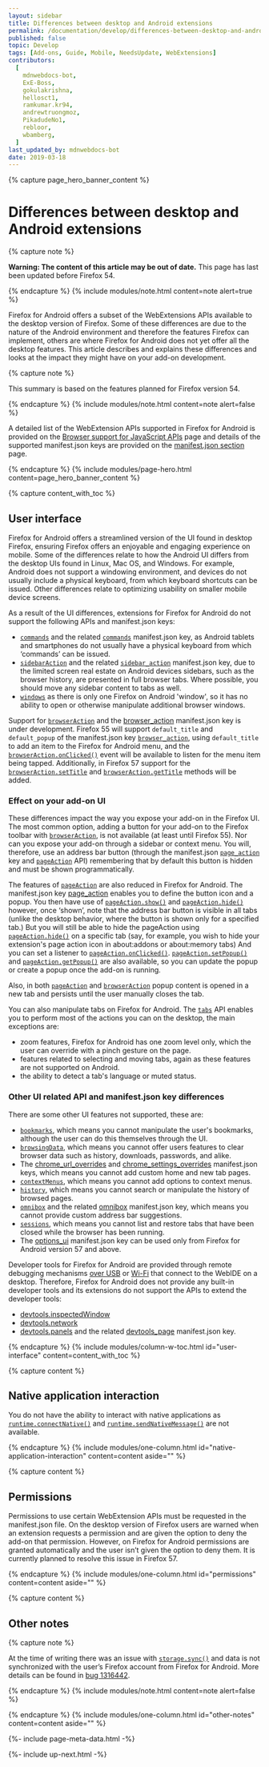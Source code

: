 ```yaml
---
layout: sidebar
title: Differences between desktop and Android extensions
permalink: /documentation/develop/differences-between-desktop-and-android-extensions/
published: false
topic: Develop
tags: [Add-ons, Guide, Mobile, NeedsUpdate, WebExtensions]
contributors:
  [
    mdnwebdocs-bot,
    ExE-Boss,
    gokulakrishna,
    hellosct1,
    ramkumar.kr94,
    andrewtruongmoz,
    PikadudeNo1,
    rebloor,
    wbamberg,
  ]
last_updated_by: mdnwebdocs-bot
date: 2019-03-18
---
```


<!-- Page Hero Banner -->

{% capture page_hero_banner_content %}

# Differences between desktop and Android extensions

{% capture note %}

**Warning: The content of this article may be out of date.** This page has last been updated before Firefox 54.

{% endcapture %}
{% include modules/note.html
	content=note
	alert=true
%}

Firefox for Android offers a subset of the WebExtensions APIs available to the desktop version of Firefox. Some of these differences are due to the nature of the Android environment and therefore the features Firefox can implement, others are where Firefox for Android does not yet offer all the desktop features. This article describes and explains these differences and looks at the impact they might have on your add-on development.

{% capture note %}

This summary is based on the features planned for Firefox version 54.

{% endcapture %}
{% include modules/note.html
	content=note
	alert=false
%}

A detailed list of the WebExtension APIs supported in Firefox for Android is provided on the [Browser support for JavaScript APIs](https://developer.mozilla.org/docs/Mozilla/Add-ons/WebExtensions/Browser_support_for_JavaScript_APIs) page and details of the supported manifest.json keys are provided on the [manifest.json section](https://developer.mozilla.org/Add-ons/WebExtensions/manifest.json) page.

{% endcapture %}
{% include modules/page-hero.html
    content=page_hero_banner_content
%}

<!-- END: Page Hero Banner -->

<!-- Content with Table of Contents Module -->

{% capture content_with_toc %}

## User interface

Firefox for Android offers a streamlined version of the UI found in desktop Firefox, ensuring Firefox offers an enjoyable and engaging experience on mobile. Some of the differences relate to how the Android UI differs from the desktop UIs found in Linux, Mac OS, and Windows. For example, Android does not support a windowing environment, and devices do not usually include a physical keyboard, from which keyboard shortcuts can be issued. Other differences relate to optimizing usability on smaller mobile device screens.

As a result of the UI differences, extensions for Firefox for Android do not support the following APIs and manifest.json keys:

- [`commands`](https://developer.mozilla.org/docs/Mozilla/Add-ons/WebExtensions/API/commands) and the related [`commands`](https://developer.mozilla.org/Add-ons/WebExtensions/manifest.json/commands) manifest.json key, as Android tablets and smartphones do not usually have a physical keyboard from which ‘commands’ can be issued.
- [`sidebarAction`](https://developer.mozilla.org/docs/Mozilla/Add-ons/WebExtensions/API/sidebarAction) and the related [`sidebar_action`](https://developer.mozilla.org/Add-ons/WebExtensions/manifest.json/sidebar_action) manifest.json key, due to the limited screen real estate on Android devices sidebars, such as the browser history, are presented in full browser tabs. Where possible, you should move any sidebar content to tabs as well.
- [`windows`](https://developer.mozilla.org/docs/Mozilla/Add-ons/WebExtensions/API/windows) as there is only one Firefox on Android 'window', so it has no ability to open or otherwise manipulate additional browser windows.

Support for [`browserAction`](https://developer.mozilla.org/docs/Mozilla/Add-ons/WebExtensions/API/browserAction) and the [browser_action](https://developer.mozilla.org/docs/Mozilla/Add-ons/WebExtensions/manifest.json/browser_action) manifest.json key is under development. Firefox 55 will support `default_title` and `default_popup` of the manifest.json key [`browser_action`](https://developer.mozilla.org/docs/Mozilla/Add-ons/WebExtensions/manifest.json/browser_action), using `default_title` to add an item to the Firefox for Android menu, and the [`browserAction.onClicked()`](https://developer.mozilla.org/docs/Mozilla/Add-ons/WebExtensions/API/browserAction/onClicked) event will be available to listen for the menu item being tapped. Additionally, in Firefox 57 support for the [`browserAction.setTitle`](https://developer.mozilla.org/docs/Mozilla/Add-ons/WebExtensions/API/browserAction/setTitle) and [`browserAction.getTitle`](https://developer.mozilla.org/docs/Mozilla/Add-ons/WebExtensions/API/browserAction/getTitle) methods will be added.

### Effect on your add-on UI

These differences impact the way you expose your add-on in the Firefox UI. The most common option, adding a button for your add-on to the Firefox toolbar with [`browserAction`](https://developer.mozilla.org/docs/Mozilla/Add-ons/WebExtensions/API/browserAction), is not available (at least until Firefox 55). Nor can you expose your add-on through a sidebar or context menu. You will, therefore, use an address bar button (through the manifest.json [`page_action`](https://developer.mozilla.org/docs/Mozilla/Add-ons/WebExtensions/manifest.json/page_action) key and [`pageAction`](https://developer.mozilla.org//Add-ons/WebExtensions/API/pageAction) API) remembering that by default this button is hidden and must be shown programmatically.

The features of [`pageAction`](https://developer.mozilla.org/docs/Mozilla/Add-ons/WebExtensions/API/pageAction) are also reduced in Firefox for Android. The manifest.json key [page_action](https://developer.mozilla.org/docs/Mozilla/Add-ons/WebExtensions/manifest.json/page_action) enables you to define the button icon and a popup. You then have use of [`pageAction.show()`](https://developer.mozilla.org/docs/Mozilla/Add-ons/WebExtensions/API/pageAction/show) and [`pageAction.hide()`](https://developer.mozilla.org/docs/Mozilla/Add-ons/WebExtensions/API/pageAction/hide) however, once ‘shown’, note that the address bar button is visible in all tabs (unlike the desktop behavior, where the button is shown only for a specified tab.) But you will still be able to hide the pageAction using [`pageAction.hide()`](https://developer.mozilla.org/docs/Mozilla/Add-ons/WebExtensions/API/pageAction/hide) on a specific tab (say, for example, you wish to hide your extension's page action icon in about:addons or about:memory tabs) And you can set a listener to [`pageAction.onClicked()`](https://developer.mozilla.org/docs/Mozilla/Add-ons/WebExtensions/API/pageAction/onClicked). [`pageAction.setPopup()`](https://developer.mozilla.org/docs/Mozilla/Add-ons/WebExtensions/API/pageAction/setPopup) and [`pageAction.getPopup()`](https://developer.mozilla.org/docs/Mozilla/Add-ons/WebExtensions/API/pageAction/getPopup) are also available, so you can update the popup or create a popup once the add-on is running.

Also, in both [`pageAction`](https://developer.mozilla.org/docs/Mozilla/Add-ons/WebExtensions/API/pageAction) and [`browserAction`](https://developer.mozilla.org/docs/Mozilla/Add-ons/WebExtensions/API/browserAction) popup content is opened in a new tab and persists until the user manually closes the tab.

You can also manipulate tabs on Firefox for Android. The [`tabs`](https://developer.mozilla.org/docs/Mozilla/Add-ons/WebExtensions/API/tabs) API enables you to perform most of the actions you can on the desktop, the main exceptions are:

- zoom features, Firefox for Android has one zoom level only, which the user can override with a pinch gesture on the page.
- features related to selecting and moving tabs, again as these features are not supported on Android.
- the ability to detect a tab's language or muted status.

### Other UI related API and manifest.json key differences

There are some other UI features not supported, these are:

- [`bookmarks`](https://developer.mozilla.org/docs/Mozilla/Add-ons/WebExtensions/API/bookmarks), which means you cannot manipulate the user's bookmarks, although the user can do this themselves through the UI.
- [`browsingData`](https://developer.mozilla.org/docs/Mozilla/Add-ons/WebExtensions/API/browsingData), which means you cannot offer users features to clear browser data such as history, downloads, passwords, and alike.
- The [chrome_url_overrides](https://developer.mozilla.org/Add-ons/WebExtensions/manifest.json/chrome_url_overrides) and [chrome_settings_overrides](https://developer.mozilla.org/Add-ons/WebExtensions/manifest.json/chrome_settings_overrides) manifest.json keys, which means you cannot add custom home and new tab pages.
- [`contextMenus`](https://developer.mozilla.org/docs/Mozilla/Add-ons/WebExtensions/API/contextMenus), which means you cannot add options to context menus.
- [`history`](https://developer.mozilla.org/docs/Mozilla/Add-ons/WebExtensions/API/history), which means you cannot search or manipulate the history of browsed pages.
- [`omnibox`](https://developer.mozilla.org/docs/Mozilla/Add-ons/WebExtensions/API/omnibox) and the related [omnibox](https://developer.mozilla.org/Add-ons/WebExtensions/manifest.json/omnibox) manifest.json key, which means you cannot provide custom address bar suggestions.
- [`sessions`](https://developer.mozilla.org/docs/Mozilla/Add-ons/WebExtensions/API/sessions), which means you cannot list and restore tabs that have been closed while the browser has been running.
- The [options_ui](https://developer.mozilla.org/Add-ons/WebExtensions/manifest.json/options_ui) manifest.json key can be used only from Firefox for Android version 57 and above.

Developer tools for Firefox for Android are provided through remote debugging mechanisms [over USB](https://developer.mozilla.org/docs/Tools/Remote_Debugging/Debugging_Firefox_for_Android_with_WebIDE) or [Wi-Fi](https://developer.mozilla.org/docs/Tools/Remote_Debugging/Debugging_Firefox_for_Android_over_Wifi) that connect to the WebIDE on a desktop. Therefore, Firefox for Android does not provide any built-in developer tools and its extensions do not support the APIs to extend the developer tools:

- [devtools.inspectedWindow](https://developer.mozilla.org/docs/Mozilla/Add-ons/WebExtensions/API/devtools.inspectedWindow)
- [devtools.network](https://developer.mozilla.org/docs/Mozilla/Add-ons/WebExtensions/API/devtools.network)
- [devtools.panels](https://developer.mozilla.org/docs/Mozilla/Add-ons/WebExtensions/API/devtools.panels) and the related [devtools_page](https://developer.mozilla.org/Add-ons/WebExtensions/manifest.json/devtools_page) manifest.json key.

{% endcapture %}
{% include modules/column-w-toc.html
    id="user-interface"
    content=content_with_toc
%}

<!-- END: Content with Table of Contents -->

<!-- Single Column Body Module -->

{% capture content %}

## Native application interaction

You do not have the ability to interact with native applications as [`runtime.connectNative()`](https://developer.mozilla.org/docs/Mozilla/Add-ons/WebExtensions/API/runtime/connectNative) and [`runtime.sendNativeMessage()`](https://developer.mozilla.org/docs/Mozilla/Add-ons/WebExtensions/API/runtime/sendNativeMessage) are not available.

{% endcapture %}
{% include modules/one-column.html
    id="native-application-interaction"
    content=content
    aside=""
%}

<!-- END: Single Column Body Module -->

<!-- Single Column Body Module -->

{% capture content %}

## Permissions

Permissions to use certain WebExtension APIs must be requested in the manifest.json file. On the desktop version of Firefox users are warned when an extension requests a permission and are given the option to deny the add-on that permission. However, on Firefox for Android permissions are granted automatically and the user isn’t given the option to deny them. It is currently planned to resolve this issue in Firefox 57.

{% endcapture %}
{% include modules/one-column.html
    id="permissions"
    content=content
    aside=""
%}

<!-- END: Single Column Body Module -->

<!-- Single Column Body Module -->

{% capture content %}

## Other notes

{% capture note %}

At the time of writing there was an issue with [`storage.sync()`](https://developer.mozilla.org/docs/Mozilla/Add-ons/WebExtensions/API/storage/sync) and data is not synchronized with the user’s Firefox account from Firefox for Android. More details can be found in [bug 1316442](https://bugzilla.mozilla.org/show_bug.cgi?id=1316442).

{% endcapture %}
{% include modules/note.html
	content=note
	alert=false
%}

{% endcapture %}
{% include modules/one-column.html
    id="other-notes"
    content=content
    aside=""
%}

<!-- END: Single Column Body Module -->

<!-- Meta Data -->

{%- include page-meta-data.html -%}

<!-- END: Meta Data -->

<!-- Up Next -->

{%- include up-next.html -%}

<!-- END: Up Next -->
